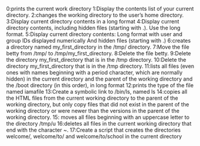 0:prints the current work directory
1:Display the contents list of your current directory. 
2:changes the working directory to the user’s home directory. 
3:Display current directory contents in a long format 
4:Display current directory contents, including hidden files (starting with .). Use the long format. 
5:Display current directory contents: Long format with user and group IDs displayed numerically And hidden files (starting with .) 
6:creates a directory named my_first_directory in the /tmp/ directory. 
7:Move the file betty from /tmp/ to /tmp/my_first_directory. 
8:Delete the file betty. 
9:Delete the directory my_first_directory that is in the /tmp directory. 
10:Delete the directory my_first_directory that is in the /tmp directory. 
11:lists all files (even ones with names beginning with a period character, which are normally hidden) in the current directory and the parent of the working directory and the /boot directory (in this order), in long format 
12:prints the type of the file named iamafile 
13:Create a symbolic link to /bin/ls, named ls 
14:copies all the HTML files from the current working directory to the parent of the working directory, but only copy files that did not exist in the parent of the working directory or were newer than the versions in the parent of the working directory. 
15: moves all files beginning with an uppercase letter to the directory /tmp/u 
16:deletes all files in the current working directory that end with the character ~. 
17:Create a script that creates the directories welcome/, welcome/to/ and welcome/to/school in the current directory

